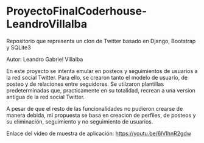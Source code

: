 # ProyectoFinalCoderhouse-LeandroVillalba
Repositorio que representa un clon de Twitter basado en Django, Bootstrap y SQLite3


Autor: Leandro Gabriel Villalba

En este proyecto se intenta emular en posteos y seguimientos de usuarios a la red social Twitter. Para ello, se crearon tanto el modelo de usuario, de posteo y de relaciones entre seguidores. Se utilzaron plantillas predeterminadas que, practicamente en su totalidad, recrean a una version antigua de la red social Twitter.

A pesar de que el resto de las funcionalidades no pudieron crearse de manera debida, mi propuesta se basa en creacion de perfiles, de posteos y su eliminación, seguimiento y no seguimiento de usuarios. 

Enlace del video de muestra de aplicación: https://youtu.be/6lVIhnR2gdw
